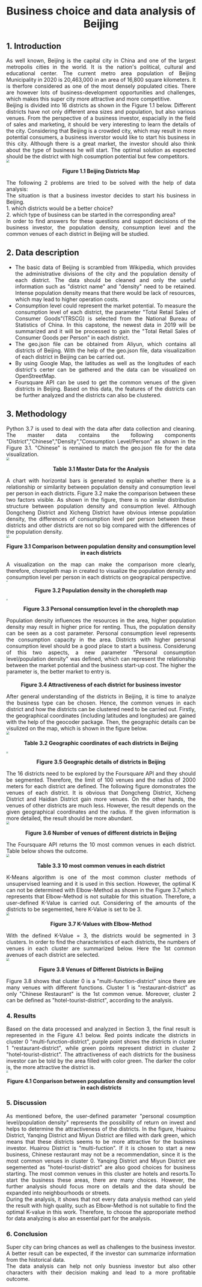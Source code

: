 # <center>Business choice and data analysis of Beijing</center>

## 1. Introduction

<div style="text-align: justify">  As well known, Beijing is the capital city in China and one of the largest metropolis cities in the world. It is the nation's political, cultural and educational center. The current metro area population of Beijing Municipality in 2020 is 20,463,000 in an area of 16,800 square kilometers. It is therfore considered as one of the most densely populated cities. There are however lots of business-development opportunities and challenges, which makes this super city more attractive and more competitive. </div>

<div style="text-align: justify"> Beijing is divided into 16 districts as shown in the Figure 1.1 below. Different districts have not only different area sizes and population, but also various venues. From the perspective of a business investor, espacially in the field of sales and marketing, it should be very interesting to learn the details of the city. Considering that Beijing is a crowded city, which may result in more potential consumers, a business inverstor would like to start his business in this city. Although there is a great market, the investor should also think about the type of business he will start. The optimal solution as expected should be the district with high cosumption potential but few competitors. </div>

<img src="https://raw.githubusercontent.com/Celia-X/Coursera_Capstone/main/beijing-administrative-map.jpg" style="zoom:50%" />

 **<center>Figure 1.1 Beijing Districts Map</center>**

<div style="text-align: justify">The following 2 problems are tried to be solved with the help of data analysis:</div>
<div style="text-align: justify">The situation is that a business investor decides to start his business in Beijing.</div>
<div style="text-align: justify">1. which districts would be a better choice?</div>
<div style="text-align: justify">2. which type of business can be started in the corresponding area?</div>

<div style="text-align: justify">In order to find answers for these questions and support decisions of the business investor, the population density, consumption level and the common venues of each district in Beijing will be studied.</div>

## 2. Data description

* <div style="text-align: justify">The basic data of Beijing is scrambled from Wikipedia, which provides the administrative divisions of the city and the population density of each district. The data should be cleaned and only the useful information such as "district name" and "density" need to be retained. Intense population density means that there would be lack of resources, which may lead to higher operation costs.</div>

* <div style="text-align: justify">Consumption level could represent the market potential. To measure the consumption level of each district, the parameter "Total Retail Sales of Consumer Goods"(TRSCG) is selected from the National Bureau of Statistics of China. In this capstone, the newest data in 2019 will be summarized and it will be processed to gain the "Total Retail Sales of Consumer Goods per Person" in each district.</div>

* <div style="text-align: justify">The geo.json file can be obtained from Aliyun, which contains all districts of Beijing. With the help of the geo.json file, data visualizaition of each district in Beijing can be carried out.  </div>

* <div style="text-align: justify">By using Google Map, the latitudes as well as the longitudes of each district's certer can be gathered and the data can be visualized on OpenStreetMap.</div>

* <div style="text-align: justify">Foursquare API can be used to get the common venues of the given districts in Beijing. Based on this data, the features of the districts can be further analyzed and the districts can also be clustered.</div>

## 3. Methodology

<div style="text-align: justify">Python 3.7 is used to deal with the data after data collection and cleaning. The master data contains the following components "District","Chinese","Density","Consumption Level/Person" as shown in the Figure 3.1. "Chinese" is remained to match the geo.json file for the data visualization.</div>

<img src="https://raw.githubusercontent.com/Celia-X/Coursera_Capstone/main/beijing-master%20data.png" style="zoom:50%" />

 **<center>Table 3.1 Master Data for the Analysis</center>**

<div style="text-align: justify">A chart with horizontal bars is generated to explain whether there is a relationship or similarity between population density and consumption level per person in each districts. Figure 3.2 make the comparison between these two factors visible. As shown in the figure, there is no similar distribution structure between population density and consumption level. Although Dongcheng District and Xicheng District have obvious intense population density, the differences of consumption level per person between these districts and other districts are not so big compared with the differences of the population density.</div>

<img src="https://raw.githubusercontent.com/Celia-X/Coursera_Capstone/main/beijing-comparison.png" style="zoom:50%" />

 **<center>Figure 3.1 Comparison between population density and consumption level in each districts</center>**

<div style="text-align: justify">A visualization on the map can make the comparison more clearly, therefore, choropleth map in created to visualize the population density and consumption level per person in each districts on geograpical perspective.</div>

<img src="https://raw.githubusercontent.com/Celia-X/Coursera_Capstone/main/beijing-density.png" style="zoom:25%" />

 **<center>Figure 3.2 Population density in the choropleth map</center>**

<img src="https://raw.githubusercontent.com/Celia-X/Coursera_Capstone/main/beijing-consumption.png" style="zoom:26%" />

 **<center>Figure 3.3 Personal consumption level in the choropleth map</center>**

<div style="text-align: justify">Population density influences the resources in the area, higher population density may result in higher price for renting. Thus, the population density can be seen as a cost parameter. Personal consumption level represents the consumption capacity in the area. Districts with higher personal consumption level should be a good place to start a business. Considerung of this two aspects, a new parameter "Personal consumption level/population density" was defined, which can represent the relationship between the market potential and the business start-up cost. The higher the parameter is, the better market to entry is.</div>

<img src="https://raw.githubusercontent.com/Celia-X/Coursera_Capstone/main/beijing-c%3Ad.png" style="zoom:24.8%" />

 **<center>Figure 3.4 Attractiveness of each district for business investor</center>**

<div style="text-align: justify">After general understanding of the districts in Beijing, it is time to analyze the business type can be chosen. Hence, the common venues in each district and how the districts can be clustered need to be carried out. Firstly, the geographical coordinates (including latitudes and longitudes) are gained with the help of the geocoder package. Then, the geographic details can be visulized on the map, which is shown in the figure below.</div>

<img src="https://raw.githubusercontent.com/Celia-X/Coursera_Capstone/main/beijing-coordinates.png" style="zoom:50%" />

 **<center>Table 3.2 Geographic coordinates of each districts in Beijing</center>**

<img src="https://raw.githubusercontent.com/Celia-X/Coursera_Capstone/main/beijing-map.png" style="zoom:33%" />

 **<center>Figure 3.5 Geographic details of districts in Beijing</center>**

<div style="text-align: justify">The 16 districts need to be explored by the Foursquare API and they should be segmented. Therefore, the limit of 100 venues and the radius of 2000 meters for each district are defined. The following figure domonstrates the venues of each district. It is obvious that Dongcheng District, Xicheng District and Haidian District gain more venues. On the other hands, the venues of other districts are much less. However, the result depends on the given geographical coordinates and the radius. If the given information is more detailed, the result should be more abundant. </div>

<img src="https://raw.githubusercontent.com/Celia-X/Coursera_Capstone/main/beijing-venue.png" style="zoom:50%" />

 **<center>Figure 3.6 Number of venues of different districts in Beijing</center>**

<div style="text-align: justify">The Foursquare API returns the 10 most common venues in each district. Table below shows the outcome.</div>

<img src="https://raw.githubusercontent.com/Celia-X/Coursera_Capstone/main/beijing-top%2010.png" style="zoom:50%" />

 **<center>Table 3.3 10 most common venues in each district</center>**

<div style="text-align: justify">K-Means algorithm is one of the most common cluster methods of unsupervised learning and it is used in this section. However, the optimal K can not be determined with Elbow-Method as shown in the Figure 3.7,which represents that Elbow-Method is not suitable for this situation. Therefore, a user-defined K-Value is carried out. Considering of the amounts of the districts to be segemented, here K-Value is set to be 3. </div>

<img src="https://raw.githubusercontent.com/Celia-X/Coursera_Capstone/main/beijing-k.png" style="zoom:50%" />

 **<center>Figure 3.7 K-Values with Elbow-Method</center>**

<div style="text-align: justify">With the defined K-Value = 3, the districts would be segmented in 3 clusters. In order to find the characteristics of each districts, the numbers of venues in each cluster are summarized below. Here the 1st common avenues of each district are selected.</div>

<img src="https://raw.githubusercontent.com/Celia-X/Coursera_Capstone/main/beijing-cluster.png" style="zoom:50%" />

**<center>Figure 3.8 Venues of Different Districts in Beijing</center>**

<div style="text-align: justify">Figure 3.8 shows that cluster 0 is a "multi-function-district" since there are many venues with different functions. Cluster 1 is "restaurant-district" as only "Chinese Restaurant" is the 1st common venue. Moreover, cluster 2 can be defined as "hotel-tourist-district", according to the analysis.</div>

### 4. Results

<div style="text-align: justify">Based on the data processed and analyzed in Section 3, the final result is represented in the Figure 4.1 below. Red points indicate the districts in cluster 0 "multi-function-district", purple point shows the districts in cluster 1 "restaurant-district", while green points represent district in cluster 2 "hotel-tourist-district". The attractiveness of each districts for the business investor can be told by the area filled with color green. The darker the color is, the more attractive the district is.</div>

<img src="https://raw.githubusercontent.com/Celia-X/Coursera_Capstone/main/beijing-final-cluster.png" style="zoom:33%" />

 **<center>Figure 4.1 Conparison between population density and consumption level in each districts</center>**

### 5. Discussion

<div style="text-align: justify">As  mentioned before, the user-defined parameter "personal cosumption level/population density" represents the possibility of return on invest and helps to determine the attractiveness of the districts. In the figure, Huairou District, Yanqing District and Miyun District are filled with dark green, which means that these districts seems to be more attractive for the business investor. Huairou District is "multi-fuction". If it is chosen to start a new business, Chinese restaurant may not be a recommendation, since it is the most common venues in cluster 0. Yanqing District and Miyun District are segemented as "hotel-tourist-district" are also good choices for business starting. The most common venues in this cluster are hotels and resorts.To start the business these areas, there are many choices. However, the further analysis should focus more on details and the data should be expanded into neighbourhoods or streets. </div>

<div style="text-align: justify">During the analysis, it shows that not every data analysis method can yield the result with high quality, such as Elbow-Method is not suitable to find the optimal K-value in this work. Therefore, to choose the approporiate method for data analyzing is also an essential part for the analysis.</div>

### 6. Conclusion

<div style="text-align: justify">Super city can bring chances as well as challenges to the business investor. A better result can be expected, if the investor can summarize information from the historical data.</div>

<div style="text-align: justify">The data analysis can help not only busniess investor but also other characters with their decision making and lead to a more profitable outcome.</div>


```python

```
